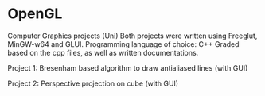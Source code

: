 # OpenGL
Computer Graphics projects (Uni)
Both projects were written using Freeglut, MinGW-w64 and GLUI.
Programming language of choice: C++
Graded based on the cpp files, as well as written documentations.


Project 1: Bresenham based algorithm to draw antialiased lines (with GUI)
           
Project 2: Perspective projection on cube (with GUI)
